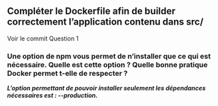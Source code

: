 ## Compléter le Dockerfile afin de builder correctement l’application contenu dans src/

Voir le commit Question 1

### Une option de npm vous permet de n’installer que ce qui est nécessaire. Quelle est cette option ? Quelle bonne pratique Docker permet t-elle de respecter ?

_**L’option permettant de pouvoir installer seulement les dépendances nécessaires est : --production.**_
